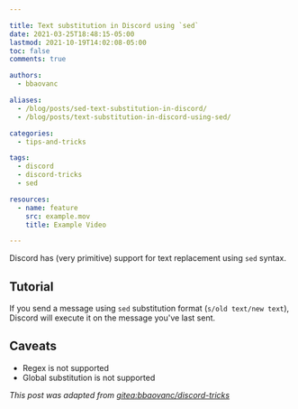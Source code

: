 ```yaml
---

title: Text substitution in Discord using `sed`
date: 2021-03-25T18:48:15-05:00
lastmod: 2021-10-19T14:02:08-05:00
toc: false
comments: true

authors:
  - bbaovanc

aliases:
  - /blog/posts/sed-text-substitution-in-discord/
  - /blog/posts/text-substitution-in-discord-using-sed/

categories:
  - tips-and-tricks

tags:
  - discord
  - discord-tricks
  - sed

resources:
  - name: feature
    src: example.mov
    title: Example Video

---
```


Discord has (very primitive) support for text replacement using `sed` syntax.

<!--more-->

## Tutorial

If you send a message using `sed` substitution format (`s/old text/new text`),
Discord will execute it on the message you've last sent.

## Caveats

- Regex is not supported
- Global substitution is not supported

*This post was adapted from [gitea:bbaovanc/discord-tricks][1]*

[1]: https://git.bbaovanc.com/bbaovanc/discord-tricks
